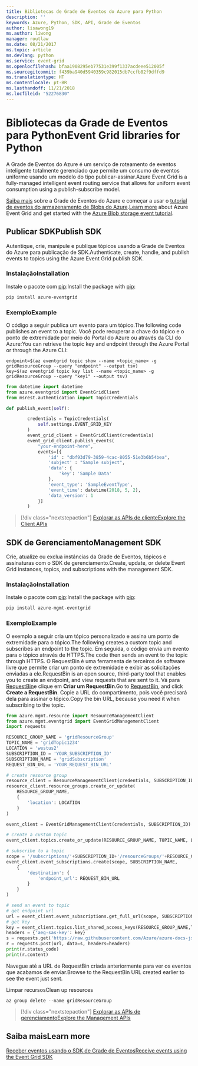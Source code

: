 ```yaml
---
title: Bibliotecas de Grade de Eventos do Azure para Python
description: ''
keywords: Azure, Python, SDK, API, Grade de Eventos
author: lisawong19
ms.author: liwong
manager: routlaw
ms.date: 08/21/2017
ms.topic: article
ms.devlang: python
ms.service: event-grid
ms.openlocfilehash: bfaa1908295eb77531e399f1337acdeee512005f
ms.sourcegitcommit: f439ba940d5940359c982015db7ccfb82f9dffd9
ms.translationtype: HT
ms.contentlocale: pt-BR
ms.lasthandoff: 11/21/2018
ms.locfileid: "52276830"
---
```

# <a name="event-grid-libraries-for-python"></a><span data-ttu-id="34e02-103">Bibliotecas da Grade de Eventos para Python</span><span class="sxs-lookup"><span data-stu-id="34e02-103">Event Grid libraries for Python</span></span>


<span data-ttu-id="34e02-104">A Grade de Eventos do Azure é um serviço de roteamento de eventos inteligente totalmente gerenciado que permite um consumo de eventos uniforme usando um modelo do tipo publicar-assinar.</span><span class="sxs-lookup"><span data-stu-id="34e02-104">Azure Event Grid is a fully-managed intelligent event routing service that allows for uniform event consumption using a publish-subscribe model.</span></span>

<span data-ttu-id="34e02-105">[Saiba mais](/azure/event-grid/overview) sobre a Grade de Eventos do Azure e começar a usar o [tutorial de eventos do armazenamento de Blobs do Azure](/azure/storage/blobs/storage-blob-event-quickstart).</span><span class="sxs-lookup"><span data-stu-id="34e02-105">[Learn more](/azure/event-grid/overview) about Azure Event Grid and get started with the [Azure Blob storage event tutorial](/azure/storage/blobs/storage-blob-event-quickstart).</span></span> 

## <a name="publish-sdk"></a><span data-ttu-id="34e02-106">Publicar SDK</span><span class="sxs-lookup"><span data-stu-id="34e02-106">Publish SDK</span></span>

<span data-ttu-id="34e02-107">Autentique, crie, manipule e publique tópicos usando a Grade de Eventos do Azure para publicação de SDK.</span><span class="sxs-lookup"><span data-stu-id="34e02-107">Authenticate, create, handle, and publish events to topics using the Azure Event Grid publish SDK.</span></span>

### <a name="installation"></a><span data-ttu-id="34e02-108">Instalação</span><span class="sxs-lookup"><span data-stu-id="34e02-108">Installation</span></span> 

<span data-ttu-id="34e02-109">Instale o pacote com [pip](https://pip.pypa.io/en/stable/quickstart/):</span><span class="sxs-lookup"><span data-stu-id="34e02-109">Install the package with [pip](https://pip.pypa.io/en/stable/quickstart/):</span></span>

```bash
pip install azure-eventgrid
```

### <a name="example"></a><span data-ttu-id="34e02-110">Exemplo</span><span class="sxs-lookup"><span data-stu-id="34e02-110">Example</span></span> 

<span data-ttu-id="34e02-111">O código a seguir publica um evento para um tópico.</span><span class="sxs-lookup"><span data-stu-id="34e02-111">The following code publishes an event to a topic.</span></span> <span data-ttu-id="34e02-112">Você pode recuperar a chave do tópico e o ponto de extremidade por meio do Portal do Azure ou através da CLI do Azure:</span><span class="sxs-lookup"><span data-stu-id="34e02-112">You can retrieve the topic key and endpoint through the Azure Portal or through the Azure CLI:</span></span>

```azurecli-interactive
endpoint=$(az eventgrid topic show --name <topic_name> -g gridResourceGroup --query "endpoint" --output tsv)
key=$(az eventgrid topic key list --name <topic_name> -g gridResourceGroup --query "key1" --output tsv)
```

```python
from datetime import datetime
from azure.eventgrid import EventGridClient
from msrest.authentication import TopicCredentials

def publish_event(self):

        credentials = TopicCredentials(
            self.settings.EVENT_GRID_KEY
        )
        event_grid_client = EventGridClient(credentials)
        event_grid_client.publish_events(
            "your-endpoint-here",
            events=[{
                'id' : "dbf93d79-3859-4cac-8055-51e3b6b54bea",
                'subject' : "Sample subject",
                'data': {
                    'key': 'Sample Data'
                },
                'event_type': 'SampleEventType',
                'event_time': datetime(2018, 5, 2),
                'data_version': 1
            }]
        )
```

> [!div class="nextstepaction"]
> [<span data-ttu-id="34e02-113">Explorar as APIs de cliente</span><span class="sxs-lookup"><span data-stu-id="34e02-113">Explore the Client APIs</span></span>](/python/api/overview/azure/eventgrid/client)

## <a name="management-sdk"></a><span data-ttu-id="34e02-114">SDK de Gerenciamento</span><span class="sxs-lookup"><span data-stu-id="34e02-114">Management SDK</span></span>

<span data-ttu-id="34e02-115">Crie, atualize ou exclua instâncias da Grade de Eventos, tópicos e assinaturas com o SDK de gerenciamento.</span><span class="sxs-lookup"><span data-stu-id="34e02-115">Create, update, or delete Event Grid instances, topics, and subscriptions with the management SDK.</span></span>

### <a name="installation"></a><span data-ttu-id="34e02-116">Instalação</span><span class="sxs-lookup"><span data-stu-id="34e02-116">Installation</span></span> 

<span data-ttu-id="34e02-117">Instale o pacote com [pip](https://pip.pypa.io/en/stable/quickstart/):</span><span class="sxs-lookup"><span data-stu-id="34e02-117">Install the package with [pip](https://pip.pypa.io/en/stable/quickstart/):</span></span>

```bash
pip install azure-mgmt-eventgrid
```

### <a name="example"></a><span data-ttu-id="34e02-118">Exemplo</span><span class="sxs-lookup"><span data-stu-id="34e02-118">Example</span></span>

<span data-ttu-id="34e02-119">O exemplo a seguir cria um tópico personalizado e assina um ponto de extremidade para o tópico.</span><span class="sxs-lookup"><span data-stu-id="34e02-119">The following creates a custom topic and subscribes an endpoint to the topic.</span></span> <span data-ttu-id="34e02-120">Em seguida, o código envia um evento para o tópico através de HTTPS.</span><span class="sxs-lookup"><span data-stu-id="34e02-120">The code then sends an event to the topic through HTTPS.</span></span>
<span data-ttu-id="34e02-121">O RequestBin é uma ferramenta de terceiros de software livre que permite criar um ponto de extremidade e exibir as solicitações enviadas a ele.</span><span class="sxs-lookup"><span data-stu-id="34e02-121">RequestBin is an open source, third-party tool that enables you to create an endpoint, and view requests that are sent to it.</span></span> <span data-ttu-id="34e02-122">Vá para [RequestBin](https://requestb.in/)e clique em **Criar um RequestBin**.</span><span class="sxs-lookup"><span data-stu-id="34e02-122">Go to [RequestBin](https://requestb.in/), and click **Create a RequestBin**.</span></span> <span data-ttu-id="34e02-123">Copie a URL do compartimento, pois você precisará dela para assinar o tópico.</span><span class="sxs-lookup"><span data-stu-id="34e02-123">Copy the bin URL, because you need it when subscribing to the topic.</span></span>

```python
from azure.mgmt.resource import ResourceManagementClient
from azure.mgmt.eventgrid import EventGridManagementClient
import requests

RESOURCE_GROUP_NAME = 'gridResourceGroup'
TOPIC_NAME = 'gridTopic1234'
LOCATION = 'westus2'
SUBSCRIPTION_ID = 'YOUR_SUBSCRIPTION_ID'
SUBSCRIPTION_NAME = 'gridSubscription'
REQUEST_BIN_URL = 'YOUR_REQUEST_BIN_URL'

# create resource group
resource_client = ResourceManagementClient(credentials, SUBSCRIPTION_ID)
resource_client.resource_groups.create_or_update(
    RESOURCE_GROUP_NAME,
    {
        'location': LOCATION
    }
)

event_client = EventGridManagementClient(credentials, SUBSCRIPTION_ID)

# create a custom topic
event_client.topics.create_or_update(RESOURCE_GROUP_NAME, TOPIC_NAME, LOCATION)

# subscribe to a topic
scope = '/subscriptions/'+SUBSCRIPTION_ID+'/resourceGroups/'+RESOURCE_GROUP_NAME+'/providers/Microsoft.EventGrid/topics/'+TOPIC_NAME
event_client.event_subscriptions.create(scope, SUBSCRIPTION_NAME,
    {
        'destination': {
            'endpoint_url': REQUEST_BIN_URL
        }
    }
)

# send an event to topic
# get endpoint url
url = event_client.event_subscriptions.get_full_url(scope, SUBSCRIPTION_NAME).endpoint_url
# get key
key = event_client.topics.list_shared_access_keys(RESOURCE_GROUP_NAME,TOPIC_NAME).key1
headers = {'aeg-sas-key': key}
s = requests.get('https://raw.githubusercontent.com/Azure/azure-docs-json-samples/master/event-grid/customevent.json')
r = requests.post(url, data=s, headers=headers)
print(r.status_code)
print(r.content)
```
<span data-ttu-id="34e02-124">Navegue até a URL de RequestBin criada anteriormente para ver os eventos que acabamos de enviar.</span><span class="sxs-lookup"><span data-stu-id="34e02-124">Browse to the RequestBin URL created earlier to see the event just sent.</span></span>

<span data-ttu-id="34e02-125">Limpar recursos</span><span class="sxs-lookup"><span data-stu-id="34e02-125">Clean up resources</span></span>
```azurecli-interactive
az group delete --name gridResourceGroup
```

> [!div class="nextstepaction"]
> [<span data-ttu-id="34e02-126">Explorar as APIs de gerenciamento</span><span class="sxs-lookup"><span data-stu-id="34e02-126">Explore the Management APIs</span></span>](/python/api/overview/azure/eventgrid/management)

## <a name="learn-more"></a><span data-ttu-id="34e02-127">Saiba mais</span><span class="sxs-lookup"><span data-stu-id="34e02-127">Learn more</span></span>

[<span data-ttu-id="34e02-128">Receber eventos usando o SDK de Grade de Eventos</span><span class="sxs-lookup"><span data-stu-id="34e02-128">Receive events using the Event Grid SDK</span></span>](/azure/event-grid/receive-events)

